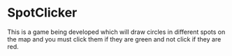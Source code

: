 # SpotClicker
This is a game being developed which will draw circles in different spots on the map and you must click them if they are green and not click if they are red.
